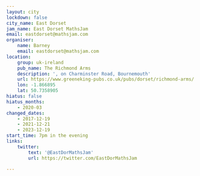 ```yaml
---
layout: city
lockdown: false
city_name: East Dorset
jam_name: East Dorset MathsJam
email: eastdorset@mathsjam.com
organiser:
    name: Barney
    email: eastdorset@mathsjam.com
location:
    group: uk-ireland
    pub_name: The Richmond Arms
    description: ', on Charminster Road, Bournemouth'
    url: https://www.greeneking-pubs.co.uk/pubs/dorset/richmond-arms/
    lon: -1.866895
    lat: 50.7358905
hiatus: false
hiatus_months:
    - 2020-03
changed_dates:
    - 2017-12-19
    - 2021-12-21
    - 2023-12-19
start_time: 7pm in the evening
links:
    twitter:
        text: '@EastDorMathsJam'
        url: https://twitter.com/EastDorMathsJam

---
```


